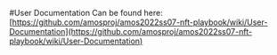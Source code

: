 #User Documentation
Can be found here: [https://github.com/amosproj/amos2022ss07-nft-playbook/wiki/User-Documentation](https://github.com/amosproj/amos2022ss07-nft-playbook/wiki/User-Documentation)
